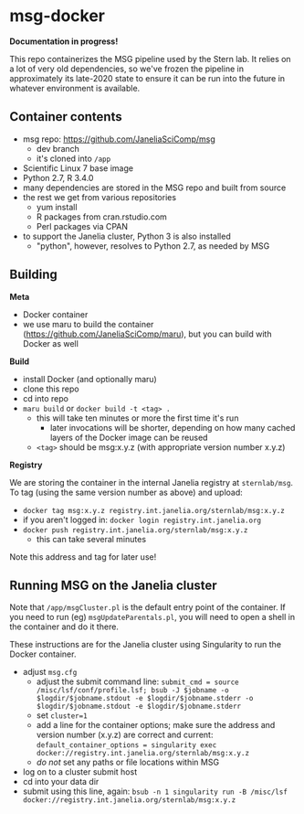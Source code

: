 # msg-docker


**Documentation in progress!**


This repo containerizes the MSG pipeline used by the Stern lab. It relies on a lot of very old dependencies, so we've frozen the pipeline in approximately its late-2020 state to ensure it can be run into the future in whatever environment is available.

## Container contents

* msg repo: https://github.com/JaneliaSciComp/msg
    - dev branch
    - it's cloned into `/app`
* Scientific Linux 7 base image
* Python 2.7, R 3.4.0
* many dependencies are stored in the MSG repo and built from source
* the rest we get from various repositories
    - yum install
    - R packages from cran.rstudio.com
    - Perl packages via CPAN
* to support the Janelia cluster, Python 3 is also installed
    - "python", however, resolves to Python 2.7, as needed by MSG


## Building

**Meta**
* Docker container 
* we use maru to build the container (https://github.com/JaneliaSciComp/maru), but you can build with Docker as well

**Build**
* install Docker (and optionally maru)
* clone this repo
* cd into repo
* `maru build` or `docker build -t <tag> .`
    - this will take ten minutes or more the first time it's run
        + later invocations will be shorter, depending on how many cached layers of the Docker image can be reused
    - `<tag>` should be msg:x.y.z (with appropriate version number x.y.z)


**Registry**

We are storing the container in the internal Janelia registry at `sternlab/msg`. To tag (using the same version number as above) and upload:

* `docker tag msg:x.y.z registry.int.janelia.org/sternlab/msg:x.y.z`
* if you aren't logged in: `docker login registry.int.janelia.org`
* `docker push registry.int.janelia.org/sternlab/msg:x.y.z`
    - this can take several minutes

Note this address and tag for later use!


## Running MSG on the Janelia cluster

Note that `/app/msgCluster.pl` is the default entry point of the container. If you need to run (eg) `msgUpdateParentals.pl`, you will need to open a shell in the container and do it there.

These instructions are for the Janelia cluster using Singularity to run the Docker container.

* adjust `msg.cfg`
    - adjust the submit command line:
        `submit_cmd = source /misc/lsf/conf/profile.lsf; bsub -J $jobname -o $logdir/$jobname.stdout -e $logdir/$jobname.stderr -o $logdir/$jobname.stdout -e $logdir/$jobname.stderr`
    - set `cluster=1`
    - add a line for the container options; make sure the address and version number (x.y.z) are correct and current:
        `default_container_options = singularity exec docker://registry.int.janelia.org/sternlab/msg:x.y.z`
    - _do not_ set any paths or file locations within MSG
* log on to a cluster submit host
* cd into your data dir
* submit using this line, again:
    `bsub -n 1 singularity run -B /misc/lsf docker://registry.int.janelia.org/sternlab/msg:x.y.z`






